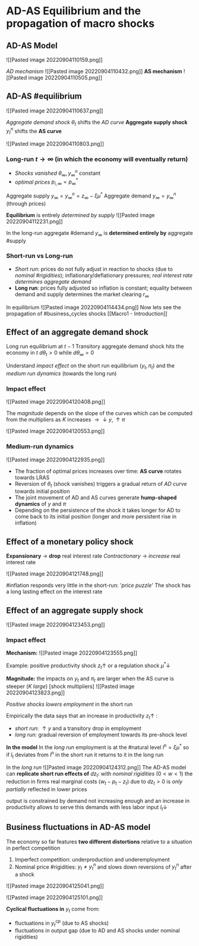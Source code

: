 # AD-AS Equilibrium and the propagation of macro shocks
## AD-AS Model
![[Pasted image 20220904110159.png]]

*AD mechanism* 
![[Pasted image 20220904110432.png]]
**AS mechanism**
![[Pasted image 20220904110505.png]]

## AD-AS #equilibrium
![[Pasted image 20220904110637.png]]

*Aggregate demand shock* $\theta_t$ shifts the *AD curve*
**Aggregate supply shock** $y_t^n$ shifts the **AS curve**

![[Pasted image 20220904110803.png]]

### Long-run $t \rightarrow \infty$ (in which the economy will eventually return)
* *Shocks vanished* $\theta_\infty ,y_{\infty}^n$ constant  
* *optimal prices* $p_{i,\infty}=p_\infty^*$ 

Aggregate supply $y_\infty= y_\infty^n=z_\infty-\xi\mu^*$ 
Aggregate demand $y_\infty= y_\infty^n$ (through prices)

**Equilibrium** is entirely *determined by supply*
![[Pasted image 20220904112231.png]]

In the long-run aggregate #demand $y_\infty$ is **determined entirely by** aggregate #supply

### Short-run vs Long-run
- *Short run*: prices do not fully adjust in reaction to shocks (due to *nominal #rigidities*); inflationary/deflationary pressures; *real interest rate determines aggregate demand*
- **Long run**: prices fully adjusted so inflation is constant; equality between demand and supply determines the market clearing $r_\infty$ 

In equilibrium ![[Pasted image 20220904114434.png]]
Now lets see the propagation of #business_cycles shocks [[Macro1 - Introduction]]

## Effect of an aggregate demand shock
Long run equilibrium at $t-1$ 
Transitory aggregate demand shock hits the economy in $t$
	$d\theta_t>0$ while $d\theta_\infty=0$ 

Understand *impact effect* on the short run equilibrium ($y_t,\pi_t$) and the *medium run dynamics* (towards the long run)

### Impact effect
![[Pasted image 20220904120408.png]]

The *magnitude* depends on the slope of the curves which can be computed from the multipliers as $K$ increases $\rightarrow \downarrow y, \uparrow \pi$ 

![[Pasted image 20220904120553.png]]

### Medium-run dynamics
![[Pasted image 20220904122935.png]]

- The fraction of optimal prices increases over time: **AS curve** rotates towards LRAS
- Reversion of $\theta_t$ (shock vanishes) triggers a gradual return of *AD curve* towards initial position
- The joint movement of AD and AS curves generate **hump-shaped dynamics** of $y$ and $\pi$ 
- Depending on the persistence of the shock it takes longer for AD to come back to its initial position (longer and more persistent rise in inflation)

## Effect of a monetary policy shock
**Expansionary** $\rightarrow$ **drop** real interest rate
*Contractionary* $\rightarrow$ *increase* real interest rate

![[Pasted image 20220904121748.png]]

#inflation responds very little in the short-run: '*price puzzle*'
The shock has a long lasting effect on the interest rate

## Effect of an aggregate supply shock
![[Pasted image 20220904123453.png]]

### Impact effect
**Mechanism:**
![[Pasted image 20220904123555.png]]

Example: positive productivity shock $z_t \uparrow$  or a regulation shock $\mu^* \downarrow$

**Magnitude:** the impacts on $y_t$ and $\pi_t$ are larger when the AS curve is steeper (*K large*) [shock multipliers]
![[Pasted image 20220904123823.png]]


*Positive shocks lowers employment* in the short run

Empirically the data says that an increase in productivity $z_t \uparrow$ :
- *short run*: $\uparrow y$ and a transitory drop in employment
- *long run:* gradual reversion of employment towards its pre-shock level

**In the model**
In the *long run* employment is at the #natural level $l^n=\xi \mu^*$ so if $l_t$ deviates from $l^n$ in the short run it returns to it in the long run

In the *long run* ![[Pasted image 20220904124312.png]]
The AD-AS model can **replicate short run effects of** $dz_t$:
with *nominal rigidities* ($0<w<1$) the reduction in firms real marginal costs ($w_t-p_t-z_t$) due to $dz_t>0$ is *only partially* reflected in lower prices

output is constrained by demand not increasing enough and an increase in productivity allows to serve this demands with less labor input $l_t \downarrow$

## Business fluctuations in AD-AS model
The economy so far features **two different distortions** relative to a situation in perfect competition

1. Imperfect competition: underproduction and underemployment
2. Nominal price #rigidities: $y_t \neq y_t^n$ and slows down reversions of $y_t^n$ after a shock

![[Pasted image 20220904125041.png]]

![[Pasted image 20220904125101.png]]


**Cyclical fluctuations in** $y_t$ come from:
- fluctuations in $y_t^{cp}$ (due to AS shocks)
- fluctuations in output gap (due to AD and AS shocks under nominal rigidities)

